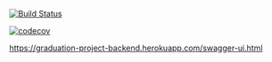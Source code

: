 [![Build Status](https://travis-ci.org/Ronin52/graduation-project-java.svg?branch=master)](https://travis-ci.org/Ronin52/graduation-project-java)



[![codecov](https://codecov.io/gh/Ronin52/graduation-project-java/branch/master/graph/badge.svg)](https://codecov.io/gh/Ronin52/graduation-project-java)



https://graduation-project-backend.herokuapp.com/swagger-ui.html